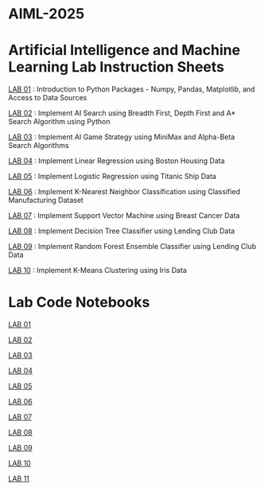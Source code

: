 # AIML-2025
# Artificial Intelligence and Machine Learning Lab Instruction Sheets

<a href="https://github.com/2303A51639/AIML-2025/blob/main/AIML_A1.pdf">LAB 01</a> : Introduction to Python Packages - Numpy, Pandas, Matplotlib, and Access to Data Sources

<a href="https://github.com/2303A51639/AIML-2025/blob/main/AIML_A2.pdf">LAB 02</a> : Implement AI Search using Breadth First, Depth First and A* Search Algorithm using Python

<a href="https://github.com/2303A51639/AIML-2025/blob/main/AIML_A3.pdf">LAB 03</a> : Implement AI Game Strategy using MiniMax and Alpha-Beta Search Algorithms 

<a href="https://github.com/2303A51639/AIML-2025/blob/main/AIML_A4.pdf">LAB 04</a> : Implement Linear Regression using Boston Housing Data

<a href="https://github.com/2303A51639/AIML-2025/blob/main/AIML_A5.pdf">LAB 05</a> :  Implement Logistic Regression using Titanic Ship Data

<a href="https://github.com/2303A51639/AIML-2025/blob/main/AIML_A6.pdf">LAB 06</a> : Implement K-Nearest Neighbor Classification using Classified Manufacturing Dataset

<a href="https://github.com/2303A51639/AIML-2025/blob/main/AIML_A7.pdf">LAB 07</a> : Implement Support Vector Machine using Breast Cancer Data

<a href="https://github.com/2303A51639/AIML-2025/blob/main/AIML_A8.pdf">LAB 08</a> : Implement Decision Tree Classifier using Lending Club Data

<a href="https://github.com/2303A51639/AIML-2025/blob/main/AIML_A9.pdf">LAB 09</a> : Implement Random Forest Ensemble Classifier using Lending Club Data

<a href="https://github.com/2303A51639/AIML-2025/blob/main/AIML_A10.pdf">LAB 10</a> : Implement K-Means Clustering using Iris Data
# Lab Code Notebooks

<a href="https://github.com/Rohith-CodeSage/AIML/blob/main/AIML%20WEEK%201.ipynb">LAB 01</a>

<a href="https://github.com/Rohith-CodeSage/AIML/blob/main/week2AIML.ipynb">LAB 02</a>

<a href="https://github.com/Rohith-CodeSage/AIML/blob/main/AIML%20WEEK3.ipynb">LAB 03</a>

<a href="https://github.com/Rohith-CodeSage/AIML/blob/main/AIML_WEEK_4.ipynb">LAB 04</a>

<a href="https://github.com/Rohith-CodeSage/AIML/blob/main/Lab_05__AIML.ipynb">LAB 05</a>

<a href="https://github.com/Rohith-CodeSage/AIML/blob/main/aiml_week_6.ipynb">LAB 06</a>

<a href="https://github.com/Rohith-CodeSage/AIML/blob/main/Lab07.ipynb">LAB 07</a>

<a href="https://github.com/Rohith-CodeSage/AIML/blob/main/Lab08.ipynb">LAB 08</a>

<a href="https://github.com/Rohith-CodeSage/AIML/blob/main/AIML_LAB_9.ipynb">LAB 09</a>

<a href="https://github.com/Rohith-CodeSage/AIML/blob/main/AIML_LAB_10_.ipynb">LAB 10</a>

<a href= "https://github.com/Rohith-CodeSage/AIML/blob/main/AIML_WEK_11.ipynb">LAB 11 </a>
